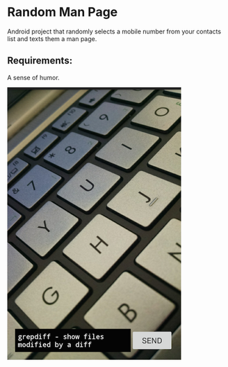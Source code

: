 Random Man Page
===============
Android project that randomly selects a mobile number from your contacts list
and texts them a man page.

Requirements:
-------------
A sense of humor.

![Screenshot](images/random-manpage.png)
